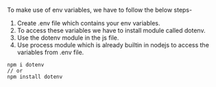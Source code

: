To make use of env variables, we have to follow the below steps-
1. Create .env file which contains your env variables.
2. To access these variables we have to install module called dotenv.
3. Use the dotenv module in the js file.
4. Use process module which is already builtin in nodejs to access the variables from .env file.

```
npm i dotenv
// or
npm install dotenv
```
